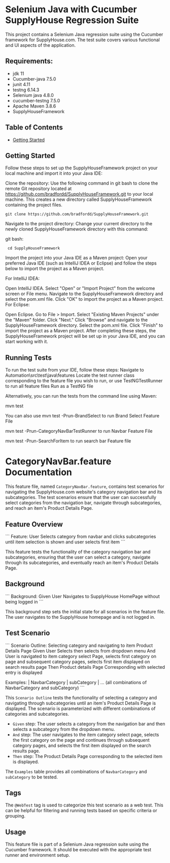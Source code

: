 # Selenium Java with Cucumber SupplyHouse Regression Suite

This project contains a Selenium Java regression suite using the Cucumber framework for SupplyHouse.com. The test suite covers various functional and UI aspects of the application.

## Requirements:
- jdk 11
- Cucumber-java 7.5.0
- junit 4.11
- testng 6.14.3
- Selenium java 4.8.0
- cucumber-testng 7.5.0
- Apache Maven 3.8.6
- SupplyHouseFramework

## Table of Contents
- [Getting Started](#getting-started)



## Getting Started

Follow these steps to set up the SupplyHouseFramework project on your local machine and import it into your Java IDE:

Clone the repository:
Use the following command in git bash to clone the remote Git repository located at https://github.com/bradfordd/SupplyHouseFramework.git to your local machine. This creates a new directory called SupplyHouseFramework containing the project files.

    git clone https://github.com/bradfordd/SupplyHouseFramework.git		
    
Navigate to the project directory:
Change your current directory to the newly cloned SupplyHouseFramework directory with this command:

git bash:

	 cd SupplyHouseFramework 
Import the project into your Java IDE as a Maven project:
Open your preferred Java IDE (such as IntelliJ IDEA or Eclipse) and follow the steps below to import the project as a Maven project.

For IntelliJ IDEA:

Open IntelliJ IDEA.
Select "Open" or "Import Project" from the welcome screen or File menu.
Navigate to the SupplyHouseFramework directory and select the pom.xml file.
Click "OK" to import the project as a Maven project.
For Eclipse:

Open Eclipse.
Go to File > Import.
Select "Existing Maven Projects" under the "Maven" folder.
Click "Next."
Click "Browse" and navigate to the SupplyHouseFramework directory.
Select the pom.xml file.
Click "Finish" to import the project as a Maven project.
After completing these steps, the SupplyHouseFramework project will be set up in your Java IDE, and you can start working with it.


## Running Tests
To run the test suite from your IDE, follow these steps:
Navigate to Automation\src\test\java\features
Locate the test runner class corresponding to the feature file you wish to run, or use TestNGTestRunner to run all feature files
Run as a TestNG file

Alternatively, you can run the tests from the command line using Maven:

mvn test

You can also use 
mvn test -Prun-BrandSelect to run Brand Select Feature File

mvn test -Prun-CategoryNavBarTestRunner to run Navbar Feature File

mvn test -Prun-SearchForItem to run search bar Feature file

# CategoryNavBar.feature Documentation

This feature file, named `CategoryNavBar.feature`, contains test scenarios for navigating the SupplyHouse.com website's category navigation bar and its subcategories. The test scenarios ensure that the user can successfully select categories from the navigation bar, navigate through subcategories, and reach an item's Product Details Page.

## Feature Overview

\```
Feature: User Selects category from navbar and clicks subcategories until item selection is shown and user selects first item
\```

This feature tests the functionality of the category navigation bar and subcategories, ensuring that the user can select a category, navigate through its subcategories, and eventually reach an item's Product Details Page.

## Background

\```
Background:
  Given User Navigates to SupplyHouse HomePage without being logged in
\```

This background step sets the initial state for all scenarios in the feature file. The user navigates to the SupplyHouse homepage and is not logged in.

## Test Scenario

\```
Scenario Outline: Selecting category and navigating to item Product Details Page
  Given User Selects <NavbarCategory> then selects <subCategory> from dropdown menu
  And User is navigated to item category select Page, selects first category on page and subsequent category pages, selects first item displayed on search results page
  Then Product details Page Corresponding with selected entry is displayed

Examples:
  |  NavbarCategory  |  subCategory                   |
  ... (all combinations of NavbarCategory and subCategory)
\```

This `Scenario Outline` tests the functionality of selecting a category and navigating through subcategories until an item's Product Details Page is displayed. The scenario is parameterized with different combinations of categories and subcategories. 

- `Given` step: The user selects a category from the navigation bar and then selects a subcategory from the dropdown menu.
- `And` step: The user navigates to the item category select page, selects the first category on the page and continues through subsequent category pages, and selects the first item displayed on the search results page.
- `Then` step: The Product Details Page corresponding to the selected item is displayed.

The `Examples` table provides all combinations of `NavbarCategory` and `subCategory` to be tested.

## Tags

The `@WebTest` tag is used to categorize this test scenario as a web test. This can be helpful for filtering and running tests based on specific criteria or grouping.

## Usage

This feature file is part of a Selenium Java regression suite using the Cucumber framework. It should be executed with the appropriate test runner and environment setup.
